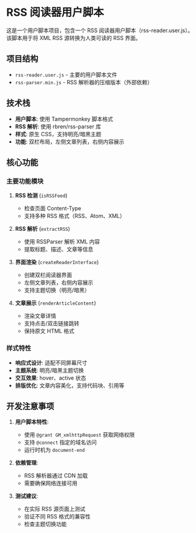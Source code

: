 # RSS 阅读器用户脚本

这是一个用户脚本项目，包含一个 RSS 阅读器用户脚本（rss-reader.user.js）。该脚本用于将 XML RSS 源转换为人类可读的 RSS 界面。

## 项目结构

- `rss-reader.user.js` - 主要的用户脚本文件
- `rss-parser.min.js` - RSS 解析器的压缩版本（外部依赖）

## 技术栈

- **用户脚本**: 使用 Tampermonkey 脚本格式
- **RSS 解析**: 使用 rbren/rss-parser 库
- **样式**: 原生 CSS，支持明亮/暗黑主题
- **功能**: 双栏布局，左侧文章列表，右侧内容展示

## 核心功能

### 主要功能模块

1. **RSS 检测** (`isRSSFeed`)
   - 检查页面 Content-Type
   - 支持多种 RSS 格式（RSS、Atom、XML）

2. **RSS 解析** (`extractRSS`)
   - 使用 RSSParser 解析 XML 内容
   - 提取标题、描述、文章等信息

3. **界面渲染** (`createReaderInterface`)
   - 创建双栏阅读器界面
   - 左侧文章列表，右侧内容展示
   - 支持主题切换（明亮/暗黑）

4. **文章展示** (`renderArticleContent`)
   - 渲染文章详情
   - 支持点击/双击链接跳转
   - 保持原文 HTML 格式

### 样式特性

- **响应式设计**: 适配不同屏幕尺寸
- **主题系统**: 明亮/暗黑主题切换
- **交互效果**: hover、active 状态
- **排版优化**: 文章内容美化，支持代码块、引用等

## 开发注意事项

1. **用户脚本特性**:
   - 使用 `@grant GM_xmlhttpRequest` 获取网络权限
   - 支持 `@connect` 指定的域名访问
   - 运行时机为 `document-end`

2. **依赖管理**:
   - RSS 解析器通过 CDN 加载
   - 需要确保网络连接可用

3. **测试建议**:
   - 在实际 RSS 源页面上测试
   - 验证不同 RSS 格式的兼容性
   - 检查主题切换功能
